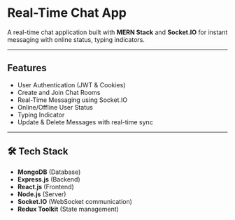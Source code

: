 #  Real-Time Chat App

A real-time chat application built with **MERN Stack** and **Socket.IO** for instant messaging with online status, typing indicators.

---

##  Features

-  User Authentication (JWT & Cookies)
-  Create and Join Chat Rooms
-  Real-Time Messaging using Socket.IO
-  Online/Offline User Status
-  Typing Indicator
-  Update & Delete Messages with real-time sync

---

## 🛠 Tech Stack

- **MongoDB** (Database)
- **Express.js** (Backend)
- **React.js** (Frontend)
- **Node.js** (Server)
- **Socket.IO** (WebSocket communication)
- **Redux Toolkit** (State management)


